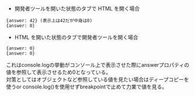 ﻿* 開発者ツールを開いた状態のタブで HTML を開く場合
```
{answer: 42} (表示上は42だが中身は0)
{answer: 0}
```
* HTML を開いた状態のタブで開発者ツールを開く場合
```
{answer: 0}
{answer: 0}
```

これはconsole.logの挙動がコンソール上で表示させた際にanswerプロパティの値を参照して表示させるため0となっている。  
対策としてはオブジェクトなど参照している値を見たい場合はディープコピーを使うor console.log()を使用せずbreakpointで止めて力業で値を見る。
